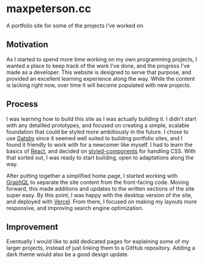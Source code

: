 # maxpeterson.cc

A portfolio site for some of the projects I've worked on.

## Motivation

As I started to spend more time working on my own programming projects, I wanted a place to keep track of the work I've done, and the progress I've made as a developer. This website is designed to serve that purpose, and provided an excellent learning experience along the way. While the content is lacking right now, over time it will become populated with new projects.

## Process

I was learning how to build this site as I was actually building it. I didn't start with any detailled prototypes, and focused on creating a simple, scalable foundation that could be styled more ambitiously in the future. I chose to use [Gatsby](https://www.gatsbyjs.com/) since it seemed well suited to building portfolio sites, and I found it friendly to work with for a newcomer like myself. I had to learn the basics of [React](https://reactjs.org/), and decided on [styled-components](https://styled-components.com/) for handling CSS. With that sorted out, I was ready to start building, open to adaptations along the way.

After putting together a simplified home page, I started working with [GraphQL](https://graphql.org/) to separate the site content from the front-facing code. Moving forward, this made additions and updates to the written sections of the site super easy. By this point, I was happy with the desktop version of the site, and deployed with [Vercel](https://vercel.com/). From there, I focused on making my layouts more responsive, and improving search engine optimization.

## Improvement

Eventually I would like to add dedicated pages for explaining some of my larger projects, instead of just linking them to a GitHub repository. Adding a dark theme would also be a good design update.
